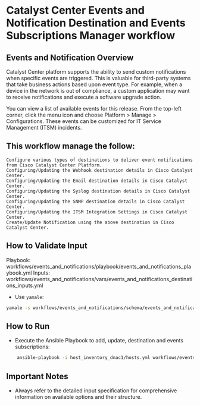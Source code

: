 # Catalyst Center Events and Notification Destination and Events Subscriptions Manager workflow

## Events and Notification Overview

Catalyst Center platform supports the ability to send custom notifications when specific events are triggered. This is valuable for third-party systems that take business actions based upon event type. For example, when a device in the network is out of compliance, a custom application may want to receive notifications and execute a software upgrade action.

You can view a list of available events for this release. From the top-left corner, click the menu icon and choose Platform > Manage > Configurations. These events can be customized for IT Service Management (ITSM) incidents.

## This workflow manage the follow:
    Configure various types of destinations to deliver event notifications from Cisco Catalyst Center Platform.
    Configuring/Updating the Webhook destination details in Cisco Catalyst Center.
    Configuring/Updating the Email destination details in Cisco Catalyst Center.
    Configuring/Updating the Syslog destination details in Cisco Catalyst Center.
    Configuring/Updating the SNMP destination details in Cisco Catalyst Center.
    Configuring/Updating the ITSM Integration Settings in Cisco Catalyst Center.
    Create/Update Notification using the above destination in Cisco Catalyst Center.

## How to Validate Input
Playbook: workflows/events_and_notifications/playbook/events_and_notifications_playbook.yml
Inputs: workflows/events_and_notifications/vars/events_and_notifications_destinations_inputs.yml
* Use `yamale`:

```bash
yamale -s workflows/events_and_notifications/schema/events_and_notifications_schema.yml workflows/events_and_notifications/vars/events_and_notifications_destinations_inputs.yml 
```

## How to Run
* Execute the Ansible Playbook to add, update, destination and events subscriptions:
```bash
    ansible-playbook -i host_inventory_dnac1/hosts.yml workflows/events_and_notifications/playbook/events_and_notifications_playbook.yml --e VARS_FILE_PATH=../vars/events_and_notifications_destinations_inputs.yml
```

##  Important Notes
* Always refer to the detailed input specification for comprehensive information on available options and their structure.



